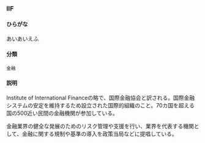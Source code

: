 <div style="display:none;">

## [あ行](securities-terms?id=あ行)
## [か行](securities-terms?id=か行)
## [さ行](securities-terms?id=さ行)
## [た行](securities-terms?id=た行)
## [な行](securities-terms?id=な行)
## [は行](securities-terms?id=は行)
## [ま行](securities-terms?id=ま行)
## [や行](securities-terms?id=や行)
## [ら行](securities-terms?id=ら行)
## [わ行](securities-terms?id=わ行)
## [英数字・記号](securities-terms?id=英数字・記号)

</div>

### IIF

#### ひらがな

あいあいえふ

#### 分類

`金融`

#### 説明

Institute of International Financeの略で、国際金融協会と訳される。国際金融システムの安定を維持するため設立された国際的組織のこと。70カ国を超える国の500近い民間の金融機関が参加している。
 
金融業界の健全な発展のためのリスク管理や支援を行い、業界を代表する機関として、金融に関する規制や基準の導入を政策当局などに提唱している。

